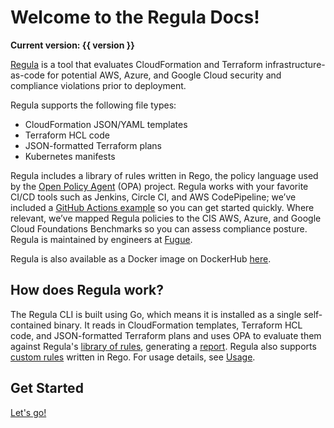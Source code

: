 # Welcome to the Regula Docs!

**Current version: {{ version }}**

[Regula](https://github.com/fugue/regula) is a tool that evaluates CloudFormation and Terraform infrastructure-as-code for potential AWS, Azure, and Google Cloud security and compliance violations prior to deployment.

Regula supports the following file types:

- CloudFormation JSON/YAML templates
- Terraform HCL code
- JSON-formatted Terraform plans
- Kubernetes manifests

Regula includes a library of rules written in Rego, the policy language used by the [Open Policy Agent](https://www.openpolicyagent.org/) (OPA) project. Regula works with your favorite CI/CD tools such as Jenkins, Circle CI, and AWS CodePipeline; we’ve included a [GitHub Actions example](https://github.com/fugue/regula-action) so you can get started quickly. Where relevant, we’ve mapped Regula policies to the CIS AWS, Azure, and Google Cloud Foundations Benchmarks so you can assess compliance posture. Regula is maintained by engineers at [Fugue](https://fugue.co).

Regula is also available as a Docker image on DockerHub [here](https://hub.docker.com/r/fugue/regula).

## How does Regula work?

The Regula CLI is built using Go, which means it is installed as a single self-contained binary. It reads in CloudFormation templates, Terraform HCL code, and JSON-formatted Terraform plans and uses OPA to evaluate them against Regula's [library of rules](https://github.com/fugue/regula/tree/master/rego/rules), generating a [report](report.md). Regula also supports [custom rules](development/writing-rules.md) written in Rego. For usage details, see [Usage](usage.md).

## Get Started

[Let's go!](getting-started.md)